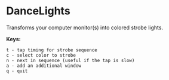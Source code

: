 # DanceLights
Transforms your computer monitor(s) into colored strobe lights.

__Keys:__
```
t - tap timing for strobe sequence
c - select color to strobe 
n - next in sequence (useful if the tap is slow)
a - add an additional window
q - quit
```
